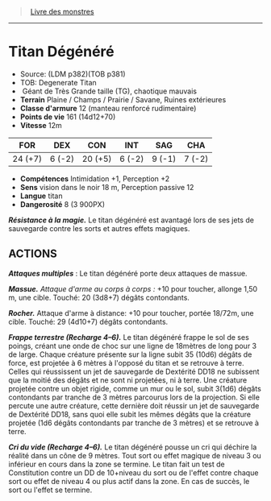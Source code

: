 ﻿> [Livre des monstres](tome_of_beasts.md)

---

# Titan Dégénéré

- Source: (LDM p382)(TOB p381)
- TOB: Degenerate Titan
-  Géant de Très Grande taille (TG), chaotique mauvais
- **Terrain** Plaine / Champs / Prairie / Savane, Ruines extérieures
- **Classe d'armure** 12 (manteau renforcé rudimentaire)
- **Points de vie** 161 (14d12+70)
- **Vitesse** 12m

|FOR|DEX|CON|INT|SAG|CHA|
|---|---|---|---|---|---|
|24 (+7)|6 (-2)|20 (+5)|6 (-2)|9 (-1)|7 (-2)|

- **Compétences** Intimidation +1, Perception +2
- **Sens** vision dans le noir 18 m, Perception passive 12
- **Langue** titan
- **Dangerosité** 8 (3 900PX)

**_Résistance à la magie._** Le titan dégénéré est avantagé lors de ses jets de sauvegarde contre les sorts et autres effets magiques.

## ACTIONS

**_Attaques multiples_** : Le titan dégénéré porte deux attaques de massue.

**_Massue._** _Attaque d'arme au corps à corps :_ +10 pour toucher, allonge 1,50 m, une cible. Touché: 20 (3d8+7) dégâts contondants.

**_Rocher._** Attaque d'arme à distance: +10 pour toucher, portée 18/72m, une cible. Touché: 29 (4d10+7) dégâts contondants.

**_Frappe terrestre (Recharge 4–6)._** Le titan dégénéré frappe le sol de ses poings, créant une onde de choc sur une ligne de 18mètres de long pour 3 de large. Chaque créature présente sur la ligne subit 35 (10d6) dégâts de force, est projetée à 6 mètres à l'opposé du titan et se retrouve à terre. Celles qui réussissent un jet de sauvegarde de Dextérité DD18 ne subissent que la moitié des dégâts et ne sont ni projetées, ni à terre. Une créature projetée contre un objet rigide, comme un mur ou le sol, subit 3(1d6) dégâts contondants par tranche de 3 mètres parcourus lors de la projection. Si elle percute une autre créature, cette dernière doit réussir un jet de sauvegarde de Dextérité DD18, sans quoi elle subit les mêmes dégâts que la créature projetée (1d6 dégâts contondants par tranche de 3 mètres) et se retrouve à terre.

**_Cri du vide (Recharge 4–6)._** Le titan dégénéré pousse un cri qui déchire la réalité dans un cône de 9 mètres. Tout sort ou effet magique de niveau 3 ou inférieur en cours dans la zone se termine. Le titan fait un test de Constitution contre un DD de 10+niveau du sort ou de l'effet contre chaque sort ou effet de niveau 4 ou plus actif dans la zone. En cas de succès, le sort ou l'effet se termine.

